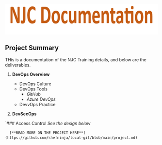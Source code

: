 [<img alt="HEADER" width="1360px" height="100px" src="images/njc_header.png" />](https://github.com/shefninja/local-git/edit/main/README.md)

## Project Summary
THis is a documentation of the NJC Training details, and below are the deliverables.

1. **DevOps Overview**

   - DevOps Culture
   - DevOps Tools
       - _GitHub_
       - _Azure DevOps_
   - DevvOps Practice
     
 2. **DevSecOps**

`### Access Control
_See the design below_

      

      [**READ MORE ON THE PROJECT HERE**](https://github.com/shefninja/local-git/blob/main/project.md)
      
